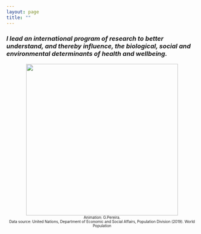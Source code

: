 ```yaml
---
layout: page
title: ""
---
```


### _I lead an international program of research to better understand, and thereby influence, the biological, social and environmental determinants of health and wellbeing._

<p style="text-align:center;">
<img src="https://gavinfpereira.github.io/assets/childmortality.gif" width="400" height="400" />
<br>
<sub><sup>Animation: G.Pereira.<br>Data source: United Nations, Department of Economic and Social Affairs, Population Division (2019). World Population </sup></sub>
</p>
